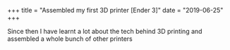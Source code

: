 +++
title = "Assembled my first 3D printer [Ender 3]"
date = "2019-06-25"
+++

Since then I have learnt a lot about the tech behind 3D printing and assembled a whole bunch of other printers